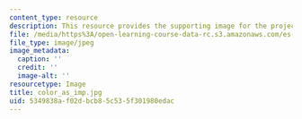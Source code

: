 ```yaml
---
content_type: resource
description: This resource provides the supporting image for the project Color Impression.
file: /media/https%3A/open-learning-course-data-rc.s3.amazonaws.com/es-298-art-of-color-spring-2005/5349838af02dbcb85c535f301980edac_color_as_imp.jpg
file_type: image/jpeg
image_metadata:
  caption: ''
  credit: ''
  image-alt: ''
resourcetype: Image
title: color_as_imp.jpg
uid: 5349838a-f02d-bcb8-5c53-5f301980edac
---
```


